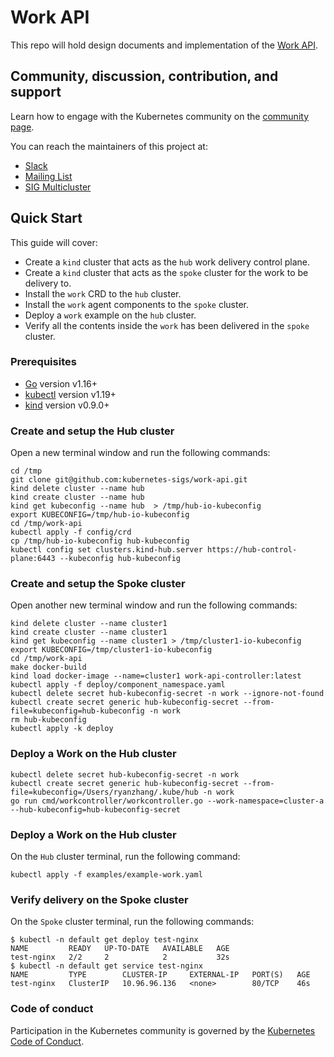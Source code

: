 # Work API

This repo will hold design documents and implementation of the [Work API](https://docs.google.com/document/d/1cWcdB40pGg3KS1eSyb9Q6SIRvWVI8dEjFp9RI0Gk0vg/edit#).

## Community, discussion, contribution, and support

Learn how to engage with the Kubernetes community on the [community page](http://kubernetes.io/community/).

You can reach the maintainers of this project at:

- [Slack](https://kubernetes.slack.com/messages/sig-multicluster)
- [Mailing List](https://groups.google.com/forum/#!forum/kubernetes-sig-multicluster)
- [SIG Multicluster](https://github.com/kubernetes/community/blob/master/sig-multicluster/README.md)

## Quick Start

This guide will cover:
- Create a `kind` cluster that acts as the `hub` work delivery control plane.
- Create a `kind` cluster that acts as the `spoke` cluster for the work to be delivery to.
- Install the `work` CRD to the `hub` cluster.
- Install the `work` agent components to the `spoke` cluster.
- Deploy a `work` example on the `hub` cluster.
- Verify all the contents inside the `work` has been delivered in the `spoke` cluster.

### Prerequisites
- [Go](https://golang.org) version v1.16+
- [kubectl](https://kubernetes.io/docs/tasks/tools/install-kubectl) version v1.19+
- [kind](https://kind.sigs.k8s.io) version v0.9.0+

### Create and setup the Hub cluster
Open a new terminal window and run the following commands:
```
cd /tmp
git clone git@github.com:kubernetes-sigs/work-api.git
kind delete cluster --name hub 
kind create cluster --name hub
kind get kubeconfig --name hub  > /tmp/hub-io-kubeconfig
export KUBECONFIG=/tmp/hub-io-kubeconfig
cd /tmp/work-api
kubectl apply -f config/crd
cp /tmp/hub-io-kubeconfig hub-kubeconfig
kubectl config set clusters.kind-hub.server https://hub-control-plane:6443 --kubeconfig hub-kubeconfig
```

### Create and setup the Spoke cluster
Open another new terminal window and run the following commands:
```
kind delete cluster --name cluster1
kind create cluster --name cluster1
kind get kubeconfig --name cluster1 > /tmp/cluster1-io-kubeconfig
export KUBECONFIG=/tmp/cluster1-io-kubeconfig
cd /tmp/work-api
make docker-build
kind load docker-image --name=cluster1 work-api-controller:latest
kubectl apply -f deploy/component_namespace.yaml 
kubectl delete secret hub-kubeconfig-secret -n work --ignore-not-found
kubectl create secret generic hub-kubeconfig-secret --from-file=kubeconfig=hub-kubeconfig -n work 
rm hub-kubeconfig
kubectl apply -k deploy
```

### Deploy a Work on the Hub cluster
```shell
kubectl delete secret hub-kubeconfig-secret -n work
kubectl create secret generic hub-kubeconfig-secret --from-file=kubeconfig=/Users/ryanzhang/.kube/hub -n work
go run cmd/workcontroller/workcontroller.go --work-namespace=cluster-a --hub-kubeconfig=hub-kubeconfig-secret
```


### Deploy a Work on the Hub cluster
On the `Hub` cluster terminal, run the following command:
```
kubectl apply -f examples/example-work.yaml
```

### Verify delivery on the Spoke cluster
On the `Spoke` cluster terminal, run the following commands:
```
$ kubectl -n default get deploy test-nginx
NAME         READY   UP-TO-DATE   AVAILABLE   AGE
test-nginx   2/2     2            2           32s
$ kubectl -n default get service test-nginx
NAME         TYPE        CLUSTER-IP     EXTERNAL-IP   PORT(S)   AGE
test-nginx   ClusterIP   10.96.96.136   <none>        80/TCP    46s
```

### Code of conduct

Participation in the Kubernetes community is governed by the [Kubernetes Code of Conduct](code-of-conduct.md).
